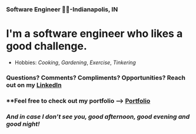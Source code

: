 <!--
**LSanchez17/LSanchez17** is a ✨ _special_ ✨ repository because its `README.md` (this file) appears on your GitHub profile.
Put a header down there, dont forget
-->

###  Software Engineer 👨‍💻-Indianapolis, IN

#   I'm a software engineer who likes a good challenge.

*   Hobbies: *Cooking*, *Gardening*, *Exercise*, *Tinkering*

###   **Questions? Comments? Compliments? Opportunities? Reach out on my [LinkedIn](https://www.linkedin.com/in/lasj)**
###   **Feel free to check out my portfolio --> [Portfolio](https://luis-portfolio.vercel.app/)
###   *And in case I don’t see you, good afternoon, good evening and good night!*
